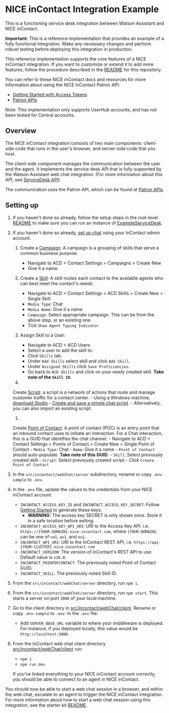 # NICE inContact Integration Example

This is a functioning service desk integration between Watson Assistant and NICE inContact.

**Important:**  This is a reference implementation that provides an example of a fully functional integration. Make any
necessary changes and perform robust testing before deploying this integration in production.

This reference implementation supports the core features of a NICE inContact integration. If you want to customize or
extend it to add more features, follow the procedure described in
the [README](../../../../../../../Downloads/Compressed/assistant-web-chat-service-desk-starter-main/README.md) for this
repository.

You can refer to these NICE inContact docs and resources for more information about using the NICE inContact Patron API:

- [Getting Started with Access Tokens](https://developer.niceincontact.com/Documentation/UserHubGettingStarted)
- [Patron APIs](https://developer.niceincontact.com/API/PatronAPI)

Note: This implementation only supports UserHub accounts, and has not been tested for Central accounts.

## Overview

The NICE inContact integration consists of two main components: client-side code that runs in the user's browser, and
server-side code that you host.

The client-side component manages the communication between the user and the agent. It implements the service desk API
that is fully supported by the Watson Assistant web chat integration. (For more information about this API,
see [ServiceDesk API](https://github.com/watson-developer-cloud/assistant-web-chat-service-desk-starter/blob/main/docs/API.md)).

The communication uses the Patron API, which can be found
at [Patron APIs](https://developer.niceincontact.com/API/PatronAPI).

## Setting up

1. If you haven't done so already, follow the setup steps in the
   root-level [README](../../../../../../../Downloads/Compressed/assistant-web-chat-service-desk-starter-main/README.md)
   to make sure you can run an instance of [ExampleServiceDesk](../../example/webChat/README.md).

1. If you haven't done so
   already, [set up chat](https://help.nice-incontact.com/content/acd/chat/setupchat.htm?tocpath=ACD%7CACD%7CChat%7C_____1)
   using your InContact admin account.

    1. Create
       a [Campaign](https://help.incontact.com/spring20/en/Content/ACD/Campaigns/CampaignsOverview.htm?tocpath=System%20Administration%7CSkills%20and%20Campaigns%7CCampaigns%7C_____0):
       A campaign is a grouping of skills that serve a common business purpose.
        - Navigate to ACD > Contact Settings > Campaigns > Create New
        - Give it a name.

    1. Create
       a [Skill](https://help.incontact.com/spring20/en/Content/ACD/Skills/Skills.htm?tocpath=System%20Administration%7CSkills%20and%20Campaigns%7CSkills%7C_____0):
       A skill routes each contact to the available agents who can best meet the contact's needs.
        - Navigate to ACD > Contact Settings > ACD Skills > Create New > Single Skill
        - `Media Type`: Chat
        - `Media Name`: Give it a name
        - `Campaign`: Select appropriate campaign. This can be from the above step, or an existing one.
        - Tick `Show Agent Typing Indicator`

    1. Assign Skill to a User:
        - Navigate to ACD > ACD Users
        - Select a user to add the skill to.
        - Click `Skills` tab.
        - Under `Add Skills` select skill and click `Add Skill`.
        - Under `Assigned Skills` click `Save Proficiencies`.
        - Go back to `ACD Skills` and click on your newly created skill. **Take note of the `Skill ID`**.

    1.
    Create [Script](https://help.incontact.com/spring20/en/Content/Studio/Scripts/ScriptTypesOverview.htm?tocpath=Contact%20Center%20Tools%7CStudio%7CScripts%7C_____0):
    a script is a network of actions that route and manage customer traffic for a contact center.
        - Using a Windows
          machine, [download Studio](https://help.incontact.com/spring20/en/Content/Studio/Application/DownloadAndInstallStudio.htm?tocpath=Contact%20Center%20Tools%7CStudio%7C_____1)
        - [Create and save a simple chat script](https://help.nice-incontact.com/content/acd/chat/setupchat.htm?tocpath=ACD%7CACD%7CChat%7C_____1).
        - Alternatively, you can also import an existing script.

    1.
    Create [Point of Contact](https://help.incontact.com/spring20/en/Content/ACD/PointsOfContact/PointsOfContactOverview.htm?tocpath=System%20Administration%7CSkills%20and%20Campaigns%7CPoints%20Of%20Contact%7C_____0):
    A point of contact (POC) is an entry point that an inbound contact uses to initiate an interaction. For a Chat
    interaction, this is a GUID that identifies the chat channel.
        - Navigate to ACD > Contact Settings > Points of Contact > Create New > Single Point of Contact
        - `Media Type`: Chat
        - `Name`: Give it a name
        - `Point of Contact` should auto-populate. **Take note of this GUID**.
        - `Skill`: Select previously created skill
        - `Script`: Select previously created script
        - Click `Create Point of Contact`

1. In the `src/incontact/webChat/server` subdirectory, rename or copy `.env-sample` to `.env`.

1. In the `.env` file, update the values to the credentials from your NICE inContact account.
    - `INCONTACT_ACCESS_KEY_ID` and `INCONTACT_ACCESS_KEY_SECRET`:
      Follow [Getting Started](https://developer.niceincontact.com/Documentation/UserHubGettingStarted) to generate
      these keys.
        - **WARNING:** The access key SECRET is only shown once. Store it in a safe location before exiting.
    - `INCONTACT_ACCESS_KEY_API_URI`: URI to the Access Key API. i.e. `https://{YOUR-DOMAIN}.nice-incontact.com`, where
      `{YOUR-DOMAIN}` can be one of `na1`, `au1`, and `eu1`.
    - `INCONTACT_API_URI`: URI to the InContact REST API, i.e. `https://api-{YOUR-CLUSTER}.nice-incontact.com`
    - `INCONTACT_VERSION`: The version of InContact's REST API to use. Default value is `v20.0`.
    - `INCONTACT_POINTOFCONTACT`: The previously noted Point of Contact GUID.
    - `INCONTACT_SKILL`: The previously noted Skill ID.

1. From the `src/incontact/webChat/server` directory, run `npm i`.

1. From the `src/incontact/webChat/server` directory, run `npm start`. This starts a server on port `3000` of your local
   machine.

1. Go to the client directory in [src/incontact/webChat/client](client). Rename or copy `.env-sample` to `.env`. In the
   `.env` file:
    - Add `SERVER_BASE_URL` variable to where your middleware is deployed. For instance, if you deployed locally, this
      value would be `http://localhost:3000`.

1. From the InContact web chat client directory [src/incontact/webChat/client](client) run:
    - `npm i`
    - `npm run dev`

   If you've linked everything to your NICE inContact account correctly, you should be able to connect to an agent in
   NICE inContact.

You should now be able to start a web chat session in a browser, and within the web chat, escalate to an agent to
trigger the NICE inContact integration. For more information about how to start a web chat session using this
integration, see the starter
kit [README](../../../../../../../Downloads/Compressed/assistant-web-chat-service-desk-starter-main/README.md#development).

